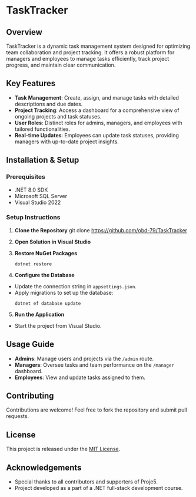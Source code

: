 # TaskTracker

## Overview
TaskTracker is a dynamic task management system designed for optimizing team collaboration and project tracking. It offers a robust platform for managers and employees to manage tasks efficiently, track project progress, and maintain clear communication.

## Key Features
- **Task Management**: Create, assign, and manage tasks with detailed descriptions and due dates.
- **Project Tracking**: Access a dashboard for a comprehensive view of ongoing projects and task statuses.
- **User Roles**: Distinct roles for admins, managers, and employees with tailored functionalities.
- **Real-time Updates**: Employees can update task statuses, providing managers with up-to-date project insights.

## Installation & Setup

### Prerequisites
- .NET 8.0 SDK 
- Microsoft SQL Server
- Visual Studio 2022

### Setup Instructions
1. **Clone the Repository**
   git clone https://github.com/obd-79/TaskTracker
2. **Open Solution in Visual Studio**

3. **Restore NuGet Packages**
   ```
   dotnet restore
   ```
   


5. **Configure the Database**
- Update the connection string in `appsettings.json`.
- Apply migrations to set up the database:
  ```
  dotnet ef database update
  ```

5. **Run the Application**
- Start the project from Visual Studio.

## Usage Guide
- **Admins**: Manage users and projects via the `/admin` route.
- **Managers**: Oversee tasks and team performance on the `/manager` dashboard.
- **Employees**: View and update tasks assigned to them.

## Contributing
Contributions are welcome! Feel free to fork the repository and submit pull requests.

## License
This project is released under the [MIT License](LICENSE).

## Acknowledgements
- Special thanks to all contributors and supporters of Proje5.
- Project developed as a part of a .NET full-stack development course.

   

